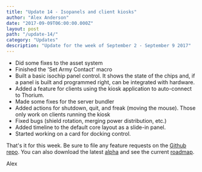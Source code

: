 ```yaml
---
title: "Update 14 - Isopanels and client kiosks"
author: "Alex Anderson"
date: "2017-09-09T06:00:00.000Z"
layout: post
path: "/update-14/"
category: "Updates"
description: "Update for the week of September 2 - September 9 2017"
---
```


- Did some fixes to the asset system
- Finished the 'Set Army Contact' macro
- Built a basic isochip panel control. It shows the state of the chips and, if a panel is built and programmed right, can be integrated with hardware.
- Added a feature for clients using the kiosk application to auto-connect to Thorium.
- Made some fixes for the server bundler
- Added actions for shutdown, quit, and freak (moving the mouse). Those only work on clients running the kiosk
- Fixed bugs (shield rotation, merging power distribution, etc.)
- Added timeline to the default core layout as a slide-in panel.
- Started working on a card for docking control.


That's it for this week. Be sure to file any feature requests on the [Github repo](https://github.com/Thorium-Sim/thorium/issues). You can also download the latest [alpha](https://github.com/Thorium-Sim/thorium/releases) and see the current [roadmap](https://github.com/Thorium-Sim/thorium/projects/2).

Alex
